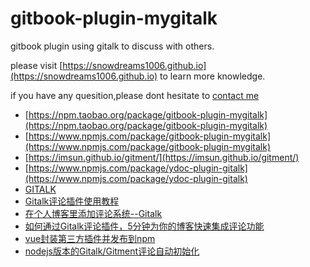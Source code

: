 # gitbook-plugin-mygitalk

gitbook plugin using gitalk to discuss with others.

please visit [https://snowdreams1006.github.io](https://snowdreams1006.github.io) to learn more knowledge.

if you have any quesition,please dont hesitate to [contact me](snowdreams1006@163.com)

- [https://npm.taobao.org/package/gitbook-plugin-mygitalk](https://npm.taobao.org/package/gitbook-plugin-mygitalk)
- [https://www.npmjs.com/package/gitbook-plugin-mygitalk](https://www.npmjs.com/package/gitbook-plugin-mygitalk)
- [https://imsun.github.io/gitment/](https://imsun.github.io/gitment/)
- [https://www.npmjs.com/package/ydoc-plugin-gitalk](https://www.npmjs.com/package/ydoc-plugin-gitalk)
- [GITALK](https://gitalk.github.io/)
- [Gitalk评论插件使用教程
](https://segmentfault.com/a/1190000018072952?utm_source=tag-newest)
- [在个人博客里添加评论系统--Gitalk](https://www.jianshu.com/p/656e6101bf0f)
- [如何通过Gitalk评论插件，5分钟为你的博客快速集成评论功能](https://www.cnblogs.com/quanxiaoha/p/10925401.html)
- [vue封装第三方插件并发布到npm](https://www.cnblogs.com/yesyes/p/7588833.html)
- [nodejs版本的Gitalk/Gitment评论自动初始化](https://blog.csdn.net/daihaoxin/article/details/84958369)